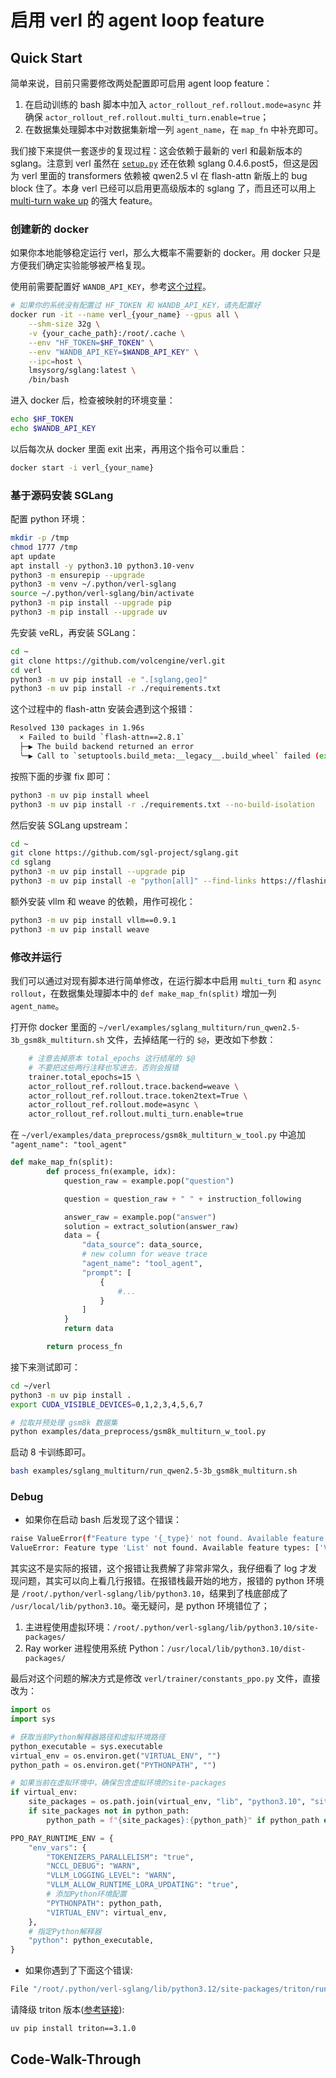 # 启用 verl 的 agent loop feature

<!-- 在我们最早发布的 [multi-turn RL](https://github.com/zhaochenyang20/Awesome-ML-SYS-Tutorial/blob/main/rlhf/verl/multi-turn/release_log/verl-multiturn-rollout-Release_ZH.md) 中，我们的 tool call 状态管理是在 SGLang rollout 内部管理的。尽管取得了大量社区用户的认可，但是由于 rollout 和 tool call 管理糅合在一起，长期来看不完全便于维护。此外，在我们最初的设计中，multi-turn 的每个 step 都会调用一次 [`_preprocess_prompt_to_async_rollout_requests`](https://github.com/zhaochenyang20/Awesome-ML-SYS-Tutorial/blob/main/rlhf/verl/multi-turn/code-walk-through/readme-2.md#_preprocess_prompt_to_async_rollout_requests)来做预处理，而这一部分预处理其实和 step 是无关的。agent loop feature 将 tool call 的管理从 rollout engine 内抽离出来，rollout engine 只是向上提供 token in token out 的接口即可。具体的代码解析将在本文的后半部分；前半部分将介绍如何启用 agent loop 功能。 -->


## Quick Start

简单来说，目前只需要修改两处配置即可启用 agent loop feature：

1. 在启动训练的 bash 脚本中加入 `actor_rollout_ref.rollout.mode=async` 并确保 `actor_rollout_ref.rollout.multi_turn.enable=true`；
2. 在数据集处理脚本中对数据集新增一列 `agent_name`，在 `map_fn` 中补充即可。

我们接下来提供一套逐步的复现过程：这会依赖于最新的 verl 和最新版本的 sglang。注意到 verl 虽然在 [`setup.py`](https://github.com/volcengine/verl/blob/main/setup.py) 还在依赖 sglang 0.4.6.post5，但这是因为 verl 里面的 transformers 依赖被 qwen2.5 vl 在 flash-attn 新版上的 bug block 住了。本身 verl 已经可以启用更高级版本的 sglang 了，而且还可以用上 [multi-turn wake up](https://hebiao064.github.io/rl-memory-management) 的强大 feature。

### 创建新的 docker

如果你本地能够稳定运行 verl，那么大概率不需要新的 docker。用 docker 只是方便我们确定实验能够被严格复现。

使用前需要配置好 `WANDB_API_KEY`，参考[这个过程](https://community.wandb.ai/t/where-can-i-find-the-api-token-for-my-project/7914)。

```bash
# 如果你的系统没有配置过 HF_TOKEN 和 WANDB_API_KEY，请先配置好
docker run -it --name verl_{your_name} --gpus all \
    --shm-size 32g \
    -v {your_cache_path}:/root/.cache \
    --env "HF_TOKEN=$HF_TOKEN" \
    --env "WANDB_API_KEY=$WANDB_API_KEY" \
    --ipc=host \
    lmsysorg/sglang:latest \
    /bin/bash
```

进入 docker 后，检查被映射的环境变量：

```bash
echo $HF_TOKEN
echo $WANDB_API_KEY
```

以后每次从 docker 里面 exit 出来，再用这个指令可以重启：

```bash
docker start -i verl_{your_name}
```

### 基于源码安装 SGLang

配置 python 环境：

```bash
mkdir -p /tmp
chmod 1777 /tmp
apt update
apt install -y python3.10 python3.10-venv
python3 -m ensurepip --upgrade
python3 -m venv ~/.python/verl-sglang
source ~/.python/verl-sglang/bin/activate
python3 -m pip install --upgrade pip
python3 -m pip install --upgrade uv
```

先安装 veRL，再安装 SGLang：

```bash
cd ~
git clone https://github.com/volcengine/verl.git
cd verl
python3 -m uv pip install -e ".[sglang,geo]"
python3 -m uv pip install -r ./requirements.txt
```

这个过程中的 flash-attn 安装会遇到这个报错：

```bash
Resolved 130 packages in 1.96s
  × Failed to build `flash-attn==2.8.1`
  ├─▶ The build backend returned an error
  ╰─▶ Call to `setuptools.build_meta:__legacy__.build_wheel` failed (exit status: 1)
```

按照下面的步骤 fix 即可：

```bash
python3 -m uv pip install wheel
python3 -m uv pip install -r ./requirements.txt --no-build-isolation
```

然后安装 SGLang upstream：

```bash
cd ~
git clone https://github.com/sgl-project/sglang.git
cd sglang
python3 -m uv pip install --upgrade pip
python3 -m uv pip install -e "python[all]" --find-links https://flashinfer.ai/whl/cu124/torch2.6/flashinfer-python
```

额外安装 vllm 和 weave 的依赖，用作可视化：

```bash
python3 -m uv pip install vllm==0.9.1
python3 -m uv pip install weave
```

### 修改并运行

我们可以通过对现有脚本进行简单修改，在运行脚本中启用 `multi_turn` 和 `async rollout`，在数据集处理脚本中的 `def make_map_fn(split)` 增加一列 `agent_name`。

打开你 docker 里面的 `~/verl/examples/sglang_multiturn/run_qwen2.5-3b_gsm8k_multiturn.sh` 文件，去掉结尾一行的 `$@`，更改如下参数：

``` bash
    # 注意去掉原本 total_epochs 这行结尾的 $@
    # 不要把这些两行注释也写进去，否则会报错
    trainer.total_epochs=15 \
    actor_rollout_ref.rollout.trace.backend=weave \
    actor_rollout_ref.rollout.trace.token2text=True \
    actor_rollout_ref.rollout.mode=async \
    actor_rollout_ref.rollout.multi_turn.enable=true
```

在 `~/verl/examples/data_preprocess/gsm8k_multiturn_w_tool.py` 中追加 `"agent_name": "tool_agent"`

```python
def make_map_fn(split):
        def process_fn(example, idx):
            question_raw = example.pop("question")

            question = question_raw + " " + instruction_following

            answer_raw = example.pop("answer")
            solution = extract_solution(answer_raw)
            data = {
                "data_source": data_source,
                # new column for weave trace
                "agent_name": "tool_agent",
                "prompt": [
                    {
                        #...
                    }
                ]
            }
            return data

        return process_fn
```

接下来测试即可：

```bash
cd ~/verl
python3 -m uv pip install .
export CUDA_VISIBLE_DEVICES=0,1,2,3,4,5,6,7

# 拉取并预处理 gsm8k 数据集
python examples/data_preprocess/gsm8k_multiturn_w_tool.py
```

启动 8 卡训练即可。

```bash
bash examples/sglang_multiturn/run_qwen2.5-3b_gsm8k_multiturn.sh
```

### Debug

- 如果你在启动 bash 后发现了这个错误：

```bash
raise ValueError(f"Feature type '{_type}' not found. Available feature types: {list(_FEATURE_TYPES.keys())}")
ValueError: Feature type 'List' not found. Available feature types: ['Value', 'ClassLabel', 'Translation', 'TranslationVariableLanguages', 'LargeList', 'Sequence', 'Array2D', 'Array3D', 'Array4D', 'Array5D', 'Audio', 'Image', 'Video', 'Pdf']
```

其实这不是实际的报错，这个报错让我费解了非常非常久，我仔细看了 log 才发现问题，其实可以向上看几行报错。在报错栈最开始的地方，报错的 python 环境是 `/root/.python/verl-sglang/lib/python3.10`，结果到了栈底部成了 `/usr/local/lib/python3.10`。毫无疑问，是 python 环境错位了；

1. 主进程使用虚拟环境：`/root/.python/verl-sglang/lib/python3.10/site-packages/`
2. Ray worker 进程使用系统 Python：`/usr/local/lib/python3.10/dist-packages/`

最后对这个问题的解决方式是修改 `verl/trainer/constants_ppo.py` 文件，直接改为：

```python
import os
import sys

# 获取当前Python解释器路径和虚拟环境路径
python_executable = sys.executable
virtual_env = os.environ.get("VIRTUAL_ENV", "")
python_path = os.environ.get("PYTHONPATH", "")

# 如果当前在虚拟环境中，确保包含虚拟环境的site-packages
if virtual_env:
    site_packages = os.path.join(virtual_env, "lib", "python3.10", "site-packages")
    if site_packages not in python_path:
        python_path = f"{site_packages}:{python_path}" if python_path else site_packages

PPO_RAY_RUNTIME_ENV = {
    "env_vars": {
        "TOKENIZERS_PARALLELISM": "true",
        "NCCL_DEBUG": "WARN",
        "VLLM_LOGGING_LEVEL": "WARN",
        "VLLM_ALLOW_RUNTIME_LORA_UPDATING": "true",
        # 添加Python环境配置
        "PYTHONPATH": python_path,
        "VIRTUAL_ENV": virtual_env,
    },
    # 指定Python解释器
    "python": python_executable,
}
```
- 如果你遇到了下面这个错误:
```bash
File "/root/.python/verl-sglang/lib/python3.12/site-packages/triton/runtime/driver.py", line 8, in _create _driverraise RuntimeError(f"flen(actives)) active drivers ( factives,). There should only be one."RuntimeError: 0 active drivers ([]). There should only be one(MorkerDict pid-319609) MARMING 07-25 04:31:15 [en override.py:17) WCCL CUMEM EMABLE is set to 0, skipping override. This may increase menory overhead with cudagraph+allreduce: https://github.con/WVIDIA/nccl/issues/1234 [repeated 5x across cluster)
```
请降级 triton 版本([参考链接](https://github.com/triton-inference-server/server/issues/8007)):
```bash
uv pip install triton==3.1.0
```
## Code-Walk-Through

